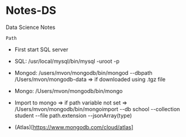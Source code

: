 # Notes-DS
Data Science Notes 

`Path`
* First start SQL server
* SQL: /usr/local/mysql/bin/mysql -uroot -p


* Mongod: /users/mvon/mongodb/bin/mongod --dbpath /Users/mvon/mongodb-data => if downloaded using .tgz file
* Mongo: /Users/mvon/mongodb/bin/mongo
* Import to mongo => if path variable not set => /Users/mvon/mongodb/bin/mongoimport --db school --collection student --file path.extension --jsonArray(type)
* (Atlas)[https://www.mongodb.com/cloud/atlas]

